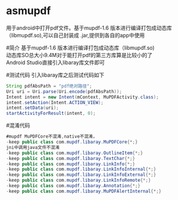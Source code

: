# asmupdf
用于android中打开pdf文件。基于mupdf-1.6 版本进行编译打包成动态库（libmupdf.so),可以自己封装成 .jar,提供到各自的app中使用

#简介
基于mupdf-1.6 版本进行编译打包成动态库（libmupdf.so)<br>
动态库SO总大小9.4M对于能打开pdf的第三方库算是比较小的了<br>
Android Studio直接引入libaray库文件即可

#测试代码
引入libaray库之后测试代码如下
```Java
String pdfAbsPath = "pdf绝对路径";
Uri uri = Uri.parse(Uri.encode(pdfAbsPath));
Intent intent = new Intent(mContext, MuPDFActivity.class);
intent.setAction(Intent.ACTION_VIEW);
intent.setData(uri);
startActivityForResult(intent, 0);
```

#混淆代码
```Java
#mupdf MuPDFCore不混淆,native不混淆，
-keep public class com.mupdf.libaray.MuPDFCore{*;}
jni中调用java文件不混淆
-keep public class com.mupdf.libaray.OutlineItem{*;}
-keep public class com.mupdf.libaray.TextChar{*;}
-keep public class com.mupdf.libaray.LinkInfo{*;}
-keep public class com.mupdf.libaray.LinkInfoInternal{*;}
-keep public class com.mupdf.libaray.LinkInfoExternal{*;}
-keep public class com.mupdf.libaray.LinkInfoRemote{*;}
-keep public class com.mupdf.libaray.Annotation{*;}
-keep public class com.mupdf.libaray.MuPDFAlertInternal{*;}
```

